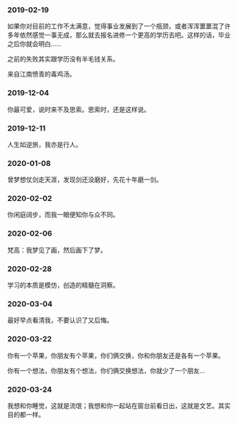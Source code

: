 



### 2019-02-19

如果你对目前的工作不太满意，觉得事业发展到了一个瓶颈，或者浑浑噩噩混了许多年依然感觉一事无成，那么就去报名进修一个更高的学历去吧。这样的话，毕业之后你就会明白……

之前的失败其实跟学历没有半毛钱关系。

来自江南愤青的毒鸡汤。

### 2019-12-04

你最可爱，说时来不及思索。思索时，还是这样说。

### 2019-12-11

人生如逆旅，我亦是行人。

### 2020-01-08

曾梦想仗剑走天涯，发现剑还没磨好，先花十年磨一剑。

### 2020-02-02

你闲庭阔步，而我一眼便知你与众不同。

### 2020-02-06

梵高：我梦见了画，然后画下了梦。

### 2020-02-28

学习的本质是模仿，创造的精髓在洞察。

### 2020-03-04

最好早点看清我，不要认识了又后悔。


### 2020-03-22

你有一个苹果，你朋友有个苹果，你们俩交换，你和你朋友还是各有一个苹果。

你有一个想法，你朋友有个想法，你们俩交换想法，你就少了一个朋友...


### 2020-03-24

我想和你睡觉，这就是流氓；我想和你一起站在窗台前看日出，这就是文艺。其实目的都一样。